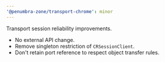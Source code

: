 ```yaml
---
'@penumbra-zone/transport-chrome': minor
---
```


Transport session reliability improvements.

- No external API change.
- Remove singleton restriction of `CRSessionClient`.
- Don't retain port reference to respect object transfer rules.
